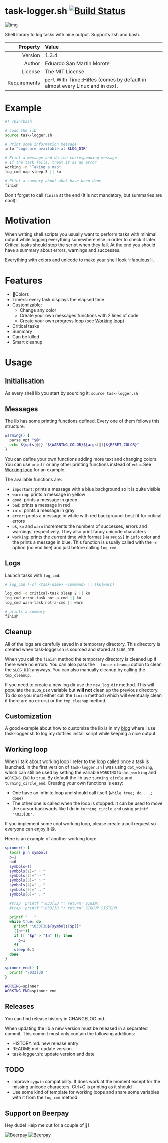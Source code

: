 task-logger.sh [![Build Status](https://travis-ci.org/posva/task-logger.sh.svg?branch=master)](https://travis-ci.org/posva/task-logger.sh)
===

![img](https://cloud.githubusercontent.com/assets/664177/7904349/fa16e226-07f7-11e5-91d5-7255b2c35930.gif)

Shell library to log tasks with nice output. Supports zsh and bash.

|      Property| Value                                                                       |
|-------------:|:----------------------------------------------------------------------------|
|      Version | 1.3.4                                                                       |
|       Author | Eduardo San Martin Morote                                                   |
|      License | The MIT License                                                             |
| Requirements | `perl` With Time::HiRes (comes by default in almost every Linux and in osx).|

# Example

```sh
#! /bin/bash

# Load the lib
source task-logger.sh

# Print some information message
info "Logs are available at $LOG_DIR"

# Print a message and do the corresponding message
# If the task fails, treat it as an error
working -n "Taking a nap"
log_cmd nap sleep 3 || ko

# Print a summary about what have been done
finish
```

Don't forget to call `finish` at the end (It is not mandatory, but summaries are
cool)!

# Motivation

When writing shell scripts you usually want to perform tasks with minimal output
while logging everything somewhere else in order to check it later.  Critical
tasks should stop the script when they fail. At the end you should have a
summary about errors, warnings and successes.

Everything with colors and unicode to make your shell look
:sparkles:fabulous:sparkles:.

# Features

* :lollipop:Colors
* Timers: every task displays the elapsed time
* Customizable:
  * Change any color
  * Create your own messages functions with 2 lines of code
  * Create your own progress loop (see [Working loop](#working-loop))
* Critical tasks
* Summary
* Can be killed
* Smart cleanup

# Usage

## Initialisation
As every shell lib you start by sourcing it: `source task-logger.sh`

## Messages
The lib has some printing functions defined. Every one of them follows this
structure:

```sh
warning() {
  parse_opt "$@"
  echo ${opts[@]} "${WARNING_COLOR}${args[@]}${RESET_COLOR}"
}
```

You can define your own functions adding more text and changing colors.
You can use `printf` or any other printing functions instead of `echo`.
See [Working loop](#working-loop) for an example.

The available functions are:

* `important`: prints a message with a blue background so it is quite visible
* `warning`: prints a message in yellow
* `good`: prints a message in green
* `bad`: prints a message in red
* `info`: prints a message in gray
* `error`: prints a message in white with red background. best fit for critical
    errors
* `ok`, `ko` and `warn` increments the numbers of successes, errors and
    warnings, respectively.  They also print fancy unicode characters
* `working`: prints the current time with format `[HH:MM:SS]` in `info` color
    and the prints a message in blue. This function is usually called with the
    `-n` option (no end line) and just before calling `log_cmd`.

## Logs
Launch tasks with `log_cmd`:

```sh
# log_cmd [-c] <task-name> <command> || (ko|warn)

log_cmd -c critical-task sleep 2 || ko
log_cmd error-task not-a-cmd || ko
log_cmd warn-task not-a-cmd || warn

# prints a summary
finish
```

## Cleanup
All of the logs are carefully saved in a temporary directory. This directory is
created when task-logger.sh is sourced and stored at `$LOG_DIR`.

When you call the `finish` method the temporary directory is cleaned up if there
were no errors. You can also pass the `--force-cleanup` option to clean the
`$LOG_DIR` anyways.  You can also manually cleanup by calling the `tmp_cleanup`.

If you need to create a new log dir use the `new_log_dir` method. This will
populate the `$LOG_DIR` variable but **will not** clean up the previous
directory. To do so you must either call the `finish` method (which will
eventually clean if there are no errors) or the `tmp_cleanup` method.

## Customization

A good example about how to customize the lib is in my
[blog](http://posva.net/shell/2015/02/03/using-task-loggersh/) where I use
task-logger.sh to log my dotfiles install script while keeping a nice output.

## Working loop

When I talk about working loop I refer to the loop called once a task is
launched. In the first version of `task-logger.sh` I was using `dot_working`,
which can still be used by setting the variable `WORKING` to `dot_working` and
`WORKING_END` to `true`. By default the lib use `turning_circle` and
`turning_circle_end`.  Creating your own functions is easy:

* One have an infinite loop and should call itself (`while true; do
...; done`)
* The other one is called when the loop is stopped. It can be used
to move the cursor backwards like I do in `turning_circle_end` using `printf
"\033[3D"`.

If you implement some cool working loop, please create a pull request so
everyone can enjoy it :smile:.

Here is an example of another working loop:

```sh
spinner() {
  local p n symbols
  p=1
  n=6
  symbols=()
  symbols[1]=" ◜ "
  symbols[2]=" ◠ "
  symbols[3]=" ◝ "
  symbols[4]=" ◞ "
  symbols[5]=" ◡ "
  symbols[6]=" ◟ "

  #trap 'printf "\033[5D "; return' SIGINT
  #trap 'printf "\033[3D "; return' SIGHUP SIGTERM

  printf "   "
  while true; do
    printf "\033[3D${symbols[$p]}"
    ((p++))
    if [[ "$p" > "$n" ]]; then
      p=1
    fi
    sleep 0.1
  done
}

spinner_end() {
  printf "\033[3D "
}

WORKING=spinner
WORKING_END=spinner_end

```

## Releases

You can find release history in CHANGELOG.md.

When updating the lib a new version must be released in a separated commit.
This commit must only contain the following additions:
* HISTORY.md: new release entry
* README.md: update version
* task-logger.sh: update version and date

## TODO

* improve `cygwin` compatibility. It does work at the moment except for the
    missing unicode characters. Ctrl+C is printing as it should
* Use some kind of template for working loops and share some variables with it
    from the `log_cmd` method


## Support on Beerpay
Hey dude! Help me out for a couple of :beers:!

[![Beerpay](https://beerpay.io/posva/task-logger.sh/badge.svg?style=beer-square)](https://beerpay.io/posva/task-logger.sh)  [![Beerpay](https://beerpay.io/posva/task-logger.sh/make-wish.svg?style=flat-square)](https://beerpay.io/posva/task-logger.sh?focus=wish)

